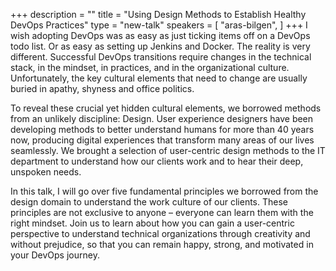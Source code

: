 +++
description = ""
title = "Using Design Methods to Establish Healthy DevOps Practices"
type = "new-talk"
speakers = [
        "aras-bilgen",
]
+++
I wish adopting DevOps was as easy as just ticking items off on a DevOps todo list. Or as easy as setting up Jenkins and Docker. The reality is very different. Successful DevOps transitions require changes in the technical stack, in the mindset, in practices, and in the organizational culture. Unfortunately, the key cultural elements that need to change are usually buried in apathy, shyness and office politics.

To reveal these crucial yet hidden cultural elements, we borrowed methods from an unlikely discipline: Design. User experience designers have been developing methods to better understand humans for more than 40 years now, producing digital experiences that transform many areas of our lives seamlessly. We brought a selection of user-centric design methods to the IT department to understand how our clients work and to hear their deep, unspoken needs.

In this talk, I will go over five fundamental principles we borrowed from the design domain to understand the work culture of our clients. These principles are not exclusive to anyone – everyone can learn them with the right mindset. Join us to learn about how you can gain a user-centric perspective to understand technical organizations through creativity and without prejudice, so that you can remain happy, strong, and motivated in your DevOps journey.